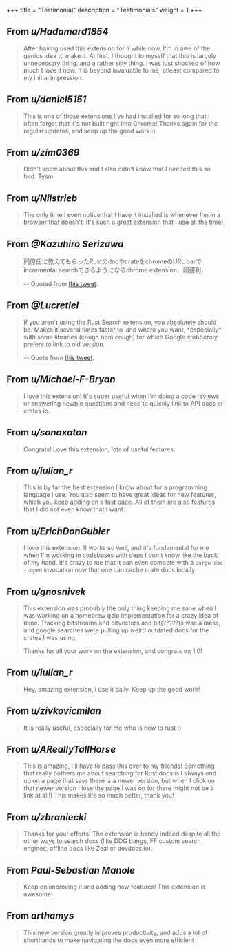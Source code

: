 +++
title = "Testimonial"
description = "Testimonials"
weight = 1
+++

## From *u/Hadamard1854*

> After having used this extension for a while now, I'm in awe of the genius idea to make it. At first, I thought to myself that this is largely unnecessary thing, and a rather silly thing. I was just shocked of how much I love it now. It is beyond invaluable to me, atleast compared to my initial impression.

## From *u/daniel5151*

> This is one of those extensions I've had installed for so long that I often forget that it's not built right into Chrome! Thanks again for the regular updates, and keep up the good work :)

## From *u/zim0369*

> Didn't know about this and I also didn't know that I needed this so bad. Tysm

## From *u/Nilstrieb*

> The only time I even notice that I have it installed is whenever I'm in a browser that doesn't. It's such a great extension that I use all the time!

## From *@Kazuhiro Serizawa*

> 同僚氏に教えてもらったRustのdocやcrateをchromeのURL barでincremental searchできるようになるchrome extension．超便利．
>
> -- Quoted from [this tweet](https://twitter.com/seri_k/status/1494159043778453504).

## From *@Lucretiel*

> If you aren't using the Rust Search extension, you absolutely should be. 
> Makes it several times faster to land where you want, \*especially\* with some 
> libraries (cough nom cough) for which Google stubbornly prefers to link to old version.
> 
> -- Quote from [this tweet](https://twitter.com/Lucretiel/status/1356749724754333711).

## From *u/Michael-F-Bryan*

> I love this extension! It's super useful when I'm doing a code reviews or answering newbie questions and need to quickly link to API docs or crates.io.

## From *u/sonaxaton*

> Congrats! Love this extension, lots of useful features.

## From *u/iulian_r*

> This is by far the best extension I know about for a programming language I use.
> You also seem to have great ideas for new features, which you keep adding on a fast pace. 
> All of them are also features that I did not even know that I want.

## From *u/ErichDonGubler*

> I love this extension. It works so well, and it's fundamental for me when 
> I'm working in codebases with deps I don't know like the back of my hand. 
> It's crazy to me that it can even compete with a `cargo doc --open` invocation 
> now that one can cache crate docs locally.
 
## From *u/gnosnivek*

> This extension was probably the only thing keeping me sane when I was working on a homebrew gzip implementation for a crazy idea of mine. Tracking bitstreams and bitvectors and bit(?????)s was a mess, and google searches were pulling up weird outdated docs for the crates I was using.
>
> Thanks for all your work on the extension, and congrats on 1.0!

## From *u/iulian_r*

> Hey, amazing extension, I use it daily. Keep up the good work!

## From *u/zivkovicmilan*

> It is really useful, especially for me who is new to rust :)

## From *u/AReallyTallHorse*

> This is amazing, I'll have to pass this over to my friends!
> Something that really bothers me about searching for Rust docs is I always 
> end up on a page that says there is a newer version, 
> but when I click on that newer version I lose the page I was on
> (or there might not be a link at all!) This makes life so much better, thank you!

## From *u/zbraniecki*

> Thanks for your efforts! The extension is handy indeed despite all the other ways 
> to search docs (like DDG bangs, FF custom search engines, offline docs like Zeal or devdocs.io).

## From *Paul-Sebastian Manole*

> Keep on improving it and adding new features! This extension is awesome!

## From *arthamys*

> This new version greatly improves productivity, and adds a lot of shorthands to 
> make navigating the docs even more efficient